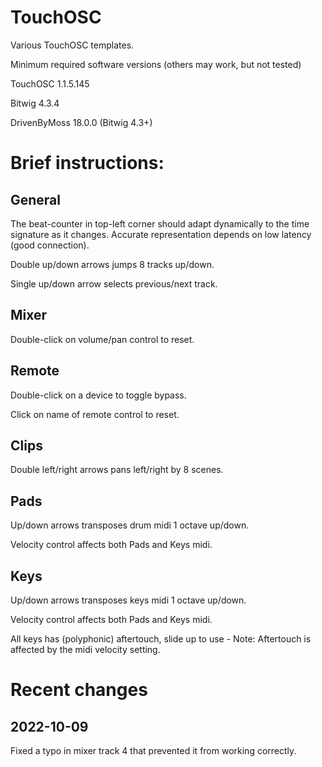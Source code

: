 # TouchOSC
 Various TouchOSC templates.
 
 Minimum required software versions (others may work, but not tested)
 
 TouchOSC 1.1.5.145
 
 Bitwig 4.3.4
 
 DrivenByMoss 18.0.0 (Bitwig 4.3+)
 
# Brief instructions:

## General
 The beat-counter in top-left corner should adapt dynamically to the time signature as it changes. Accurate representation depends on low latency (good connection).
 
 Double up/down arrows jumps 8 tracks up/down.
 
 Single up/down arrow selects previous/next track.

## Mixer
 Double-click on volume/pan control to reset.
 
## Remote
 Double-click on a device to toggle bypass.
 
 Click on name of remote control to reset.
 
## Clips
 Double left/right arrows pans left/right by 8 scenes.

## Pads
 Up/down arrows transposes drum midi 1 octave up/down.
 
 Velocity control affects both Pads and Keys midi.
 
## Keys
 Up/down arrows transposes keys midi 1 octave up/down.
 
 Velocity control affects both Pads and Keys midi.
 
 All keys has (polyphonic) aftertouch, slide up to use - Note: Aftertouch is affected by the midi velocity setting.
 
 # Recent changes
 
 ## 2022-10-09
 
 Fixed a typo in mixer track 4 that prevented it from working correctly.
